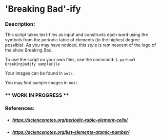 # 'Breaking Bad'-ify
### Description:
This script takes text-files as input and constructs each word using the symbols from the periodic table of elements (to the highest degree possible). As you may have noticed, this style is reminescent of the logo of the show Breaking Bad.

To use the script on your own files, use the command:
`$ python3 BreakingBadify sampleFile`

Your images can be found in `out/`.

You may find sample images in `out/`.

### ** WORK IN PROGRESS **

### References:
* ##### https://sciencenotes.org/periodic-table-element-cells/
* ##### https://sciencenotes.org/list-elements-atomic-number/